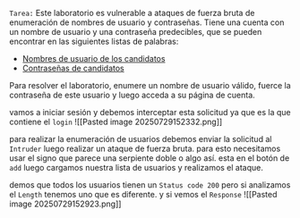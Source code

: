 `Tarea:` Este laboratorio es vulnerable a ataques de fuerza bruta de enumeración de nombres de usuario y contraseñas. Tiene una cuenta con un nombre de usuario y una contraseña predecibles, que se pueden encontrar en las siguientes listas de palabras:

- [Nombres de usuario de los candidatos](https://portswigger.net/web-security/authentication/auth-lab-usernames)
- [Contraseñas de candidatos](https://portswigger.net/web-security/authentication/auth-lab-passwords)

Para resolver el laboratorio, enumere un nombre de usuario válido, fuerce la contraseña de este usuario y luego acceda a su página de cuenta.

vamos a iniciar sesión y debemos interceptar esta solicitud ya que es la que contiene el `login`
![[Pasted image 20250729152332.png]]

para realizar la enumeración de usuarios debemos enviar la solicitud al `Intruder` luego realizar un ataque de fuerza bruta. para esto necesitamos usar el signo que parece una serpiente doble o algo así. esta en el botón de `add` luego cargamos nuestra lista de usuarios y realizamos el ataque. 

demos que todos los usuarios tienen un `Status code 200` pero si analizamos el `Length` tenemos uno que es diferente. y si vemos el `Response`
![[Pasted image 20250729152923.png]]